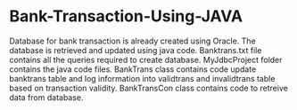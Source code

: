 # Bank-Transaction-Using-JAVA
Database for bank transaction is already created using Oracle. The database is retrieved and updated using java code.
Banktrans.txt file contains all the queries required to create database.
MyJdbcProject folder contains the java code files.
BankTrans class contains code update banktrans table and log information into validtrans and invalidtrans table based on transaction validity.
BankTransCon class contains code to retreive data from database.
